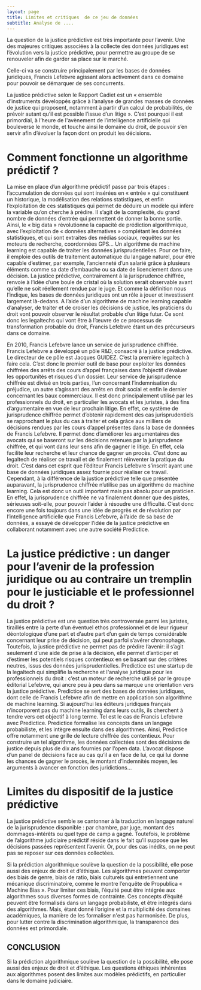 ```yaml
---
layout: page
title: Limites et critiques  de ce jeu de données
subtitle: Analyse de ....
---
```


La question de la justice prédictive est très importante pour l’avenir. Une des majeures critiques associées à la collecte des données juridiques est l’évolution vers la justice prédictive, pour permettre au groupe de se renouveler afin de garder sa place sur le marché.

Celle-ci va se construire principalement par les bases de données juridiques, Francis Lefebvre agissant alors activement dans ce domaine pour pouvoir se démarquer de ses concurrents.

La justice prédictive selon le Rapport Cadiet est un « ensemble d’instruments développés grâce à l’analyse de grandes masses de données de justice qui proposent, notamment à partir d’un calcul de probabilités, de prévoir autant qu’il est  possible l’issue d’un litige ». C’est pourquoi il est primordial, à l’heure de l'avènement de l’intelligence artificielle qui bouleverse le monde, et touche ainsi le domaine du droit, de pouvoir s’en servir afin d’évoluer la façon dont on produit les décisions. 

# Comment fonctionne un algorithme prédictif ? 

La mise en place d’un algorithme prédictif passe par trois étapes : l’accumulation de données qui sont insérées en « entrée » qui constituent un historique, la modélisation des relations statistiques, et enfin l’exploitation de ces statistiques qui permet de déduire un modèle qui infère la variable qu’on cherche à prédire. Il s’agit de la complexité, du grand nombre de données d’entrée qui permettent de donner la bonne sortie. Ainsi, le « big data » révolutionne la capacité de prédiction algorithmique, avec l’exploitation de « données alternatives » complétant les données statistiques, et qui sont extraites des médias sociaux, requêtes sur les moteurs de recherche, coordonnées GPS… Un algorithme de machine learning est capable de traiter les données jurisprudentielles. Pour ce faire, il emploie des outils de traitement automatique du langage naturel, pour être capable d’estimer, par exemple, l’ancienneté d’un salarié grâce à plusieurs éléments comme sa date d’embauche ou sa date de licenciement dans une décision.
La justice prédictive, contrairement à la jurisprudence chiffrée, renvoie à l’idée d’une boule de cristal où la solution serait observable avant qu’elle ne soit réellement rendue par le juge. Et comme la définition nous l’indique, les bases de données juridiques ont un rôle à jouer et investissent largement là-dedans. A l’aide d’un algorithme de machine learning capable d’analyser, de traiter et de croiser les décisions de justice, les praticiens du droit vont pouvoir observer le résultat probable d’un litige futur. Ce sont donc les legaltechs qui vont être à l’œuvre de ce processus de transformation probable du droit, Francis Lefebvre étant un des précurseurs dans ce domaine. 

En 2010, Francis Lefebvre lance un service de jurisprudence chiffrée. Francis Lefebvre a développé un pôle R&D, consacré à la justice prédictive. Le directeur de ce pôle est Jacques GUIDEZ. C’est la première legaltech à faire cela. C’est donc le premier outil de base pour exploiter les données chiffrées des arrêts des cours d’appel françaises dans l’objectif d’évaluer les opportunités et risques d’un dossier. Leur service de jurisprudence chiffrée est divisé en trois parties, l’un concernant l’indemnisation du préjudice, un autre s’agissant des arrêts en droit social et enfin le dernier concernant les baux commerciaux. Il est donc principalement utilisé par les professionnels du droit, en particulier les avocats et les juristes, à des fins d’argumentaire en vue de leur prochain litige. En effet, ce système de jurisprudence chiffrée permet d’obtenir rapidement des cas jurisprudentiels se rapprochant le plus du cas à traiter et cela grâce aux milliers de décisions rendues par les cours d’appel présentes dans la base de données de Francis Lefebvre. Il permet donc d’améliorer les argumentaires des avocats qui se baseront sur les décisions retenues par la jurisprudence chiffrée, et qui vont dans leur sens afin de gagner le litige. En effet, cela facilite leur recherche et leur chance de gagner un procès. C’est donc au legaltech de réaliser ce travail et de finalement réinventer la pratique du droit. C’est dans cet esprit que l’éditeur Francis Lefebvre s’inscrit ayant une base de données juridiques assez fournie pour réaliser ce travail. Cependant, à la différence de la justice prédictive telle que présentée auparavant, la jurisprudence chiffrée n’utilise pas un algorithme de machine learning. Cela est donc un outil important mais pas absolu pour un praticien. En effet, la jurisprudence chiffrée ne va finalement donner que des pistes, sérieuses soit-elle, pour pouvoir l’aider à résoudre une difficulté. C’est donc encore une fois toujours dans une idée de progrès et de révolution par l’intelligence artificielle que Francis Lefebvre, à l’aide de sa base de données, a essayé de développer l’idée de la justice prédictive en collaborant notamment avec une autre société Predictice.


# La justice prédictive : un danger pour l’avenir de la profession juridique ou au contraire un tremplin pour le justiciable et le professionnel du droit ? 
La justice prédictive est une question très controversée parmi les juristes, tiraillés entre la perte d’un éventuel ethos professionnel et de leur rigueur déontologique d’une part et d’autre part d’un gain de temps considérable concernant leur prise de décision, qui peut parfoi s’avérer chronophage. Toutefois, la justice prédictive ne permet pas de prédire l’avenir: il s’agit seulement d'une aide de prise à la décision, elle permet d’anticiper et d’estimer les potentiels risques contentieux en se basant sur des critères neutres, issus des données jurisprudentielles.
Predictice est une startup de la legaltech qui simplifie la recherche et l'analyse juridique pour les professionnels du droit : c’est un moteur de recherche utilisé par le groupe éditorial Lefebvre, qui ancre peu à peu dans sa marque une orientation vers la justice prédictive. Predictice se sert des bases de données juridiques, dont celle de Francis Lefebvre afin de mettre en application son algorithme de machine learning. Si aujourd’hui les éditeurs juridiques français n’incorporent pas du machine learning dans leurs outils, ils cherchent à tendre vers cet objectif à long terme. Tel est le cas de Francis Lefebvre avec Predictice. Predictice formalise les concepts dans un langage probabiliste, et les intègre ensuite dans des algorithmes. Ainsi, Predictice offre notamment une grille de lecture chiffrée des contentieux. Pour construire un tel algorithme, les données collectées sont des décisions de justice depuis plus de dix ans fournies par l’open data. L’avocat dispose d’un panel de décisions face au cas qu’il a en face de lui, ce qui lui donne les chances de gagner le procès, le montant d’indemnités moyen, les arguments à avancer en fonction des juridictions…

# Limites du dispositif de la justice prédictive

La justice prédictive semble se cantonner à la traduction en langage naturel de la jurisprudence disponible : par chambre, par juge, montant des dommages-intérêts ou quel type de camp a gagné. Toutefois, le problème de l’algorithme judiciaire prédictif réside dans le fait qu’il suppose que les décisions passées représentent l’avenir. Or, pour des cas inédits, on ne peut pas se reposer sur ces données collectées. 

Si la prédiction algorithmique soulève la question de la possibilité, elle pose aussi des enjeux de droit et d’éthique. Les algorithmes peuvent comporter des biais de genre, biais de ratio, biais culturels qui entretiennent une mécanique discriminatoire, comme le montre l’enquête de Propublica « Machine Bias ». Pour limiter ces biais, l’équité peut être intégrée aux algorithmes sous diverses formes de contrainte. Ces concepts d’équité peuvent être formalisés dans un langage probabiliste, et être intégrés dans des algorithmes. Mais, étant donné l’origine et la multiplicité des domaines académiques, la manière de les formaliser n'est pas harmonisée. De plus, pour lutter contre la discrimination algorithmique, la transparence des données est primordiale.

## CONCLUSION
Si la prédiction algorithmique soulève la question de la possibilité, elle pose aussi des enjeux de droit et d’éthique. Les questions éthiques inhérentes aux algorithmes posent des limites aux modèles prédictifs, en particulier dans le domaine judiciaire.
